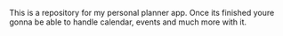 This is a repository for my personal planner app. Once its finished youre gonna be able to handle calendar, events and much more with it.